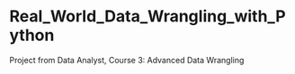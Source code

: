 # Real_World_Data_Wrangling_with_Python
Project from Data Analyst, Course 3: Advanced Data Wrangling

